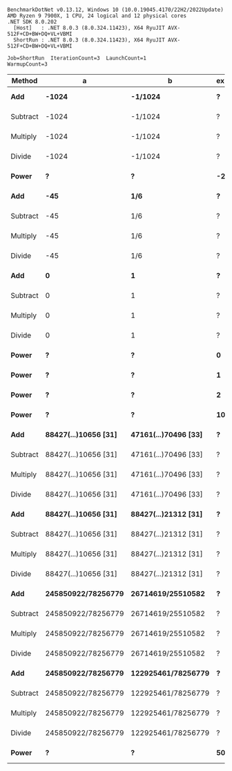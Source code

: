```

BenchmarkDotNet v0.13.12, Windows 10 (10.0.19045.4170/22H2/2022Update)
AMD Ryzen 9 7900X, 1 CPU, 24 logical and 12 physical cores
.NET SDK 8.0.202
  [Host]   : .NET 8.0.3 (8.0.324.11423), X64 RyuJIT AVX-512F+CD+BW+DQ+VL+VBMI
  ShortRun : .NET 8.0.3 (8.0.324.11423), X64 RyuJIT AVX-512F+CD+BW+DQ+VL+VBMI

Job=ShortRun  IterationCount=3  LaunchCount=1  
WarmupCount=3  

```
| Method   | a                    | b                    | exponent | Mean       | Error       | StdDev     | Gen0   | Allocated |
|--------- |--------------------- |--------------------- |--------- |-----------:|------------:|-----------:|-------:|----------:|
| **Add**      | **-1024**                | **-1/1024**              | **?**        |  **52.241 ns** |   **7.8830 ns** |  **0.4321 ns** |      **-** |         **-** |
| Subtract | -1024                | -1/1024              | ?        |  56.872 ns |   0.1840 ns |  0.0101 ns |      - |         - |
| Multiply | -1024                | -1/1024              | ?        |  29.837 ns |   0.9006 ns |  0.0494 ns |      - |         - |
| Divide   | -1024                | -1/1024              | ?        |  23.989 ns |   1.3756 ns |  0.0754 ns |      - |         - |
| **Power**    | **?**                    | **?**                    | **-2**       |  **58.731 ns** |  **10.5723 ns** |  **0.5795 ns** |      **-** |         **-** |
| **Add**      | **-45**                  | **1/6**                  | **?**        |  **54.392 ns** |  **10.8786 ns** |  **0.5963 ns** |      **-** |         **-** |
| Subtract | -45                  | 1/6                  | ?        |  55.300 ns |   6.2294 ns |  0.3415 ns |      - |         - |
| Multiply | -45                  | 1/6                  | ?        |  32.638 ns |   2.9422 ns |  0.1613 ns |      - |         - |
| Divide   | -45                  | 1/6                  | ?        |  23.020 ns |   1.0705 ns |  0.0587 ns |      - |         - |
| **Add**      | **0**                    | **1**                    | **?**        |   **6.987 ns** |   **1.9913 ns** |  **0.1092 ns** |      **-** |         **-** |
| Subtract | 0                    | 1                    | ?        |  10.665 ns |   2.0089 ns |  0.1101 ns |      - |         - |
| Multiply | 0                    | 1                    | ?        |  17.178 ns |   0.3970 ns |  0.0218 ns |      - |         - |
| Divide   | 0                    | 1                    | ?        |  17.631 ns |   2.8844 ns |  0.1581 ns |      - |         - |
| **Power**    | **?**                    | **?**                    | **0**        |  **25.890 ns** |   **2.6438 ns** |  **0.1449 ns** |      **-** |         **-** |
| **Power**    | **?**                    | **?**                    | **1**        |  **26.592 ns** |   **4.5958 ns** |  **0.2519 ns** |      **-** |         **-** |
| **Power**    | **?**                    | **?**                    | **2**        |  **52.340 ns** |   **7.8389 ns** |  **0.4297 ns** |      **-** |         **-** |
| **Power**    | **?**                    | **?**                    | **100**      | **527.416 ns** | **357.5716 ns** | **19.5997 ns** | **0.0086** |     **152 B** |
| **Add**      | **88427(...)10656 [31]** | **47161(...)70496 [33]** | **?**        | **181.209 ns** |   **0.5836 ns** |  **0.0320 ns** | **0.0095** |     **160 B** |
| Subtract | 88427(...)10656 [31] | 47161(...)70496 [33] | ?        | 179.575 ns |  17.9144 ns |  0.9819 ns | 0.0095 |     160 B |
| Multiply | 88427(...)10656 [31] | 47161(...)70496 [33] | ?        | 277.604 ns |  20.1521 ns |  1.1046 ns | 0.0048 |      80 B |
| Divide   | 88427(...)10656 [31] | 47161(...)70496 [33] | ?        | 148.646 ns |   5.7950 ns |  0.3176 ns | 0.0105 |     176 B |
| **Add**      | **88427(...)10656 [31]** | **88427(...)21312 [31]** | **?**        | **167.487 ns** |   **7.1604 ns** |  **0.3925 ns** | **0.0095** |     **160 B** |
| Subtract | 88427(...)10656 [31] | 88427(...)21312 [31] | ?        | 180.015 ns |  32.3765 ns |  1.7747 ns | 0.0095 |     160 B |
| Multiply | 88427(...)10656 [31] | 88427(...)21312 [31] | ?        | 220.213 ns |   8.6360 ns |  0.4734 ns | 0.0048 |      80 B |
| Divide   | 88427(...)10656 [31] | 88427(...)21312 [31] | ?        | 118.833 ns |  59.7619 ns |  3.2758 ns | 0.0072 |     120 B |
| **Add**      | **245850922/78256779**   | **26714619/25510582**    | **?**        | **140.936 ns** |  **23.1859 ns** |  **1.2709 ns** | **0.0076** |     **128 B** |
| Subtract | 245850922/78256779   | 26714619/25510582    | ?        | 148.779 ns |   4.7351 ns |  0.2595 ns | 0.0076 |     128 B |
| Multiply | 245850922/78256779   | 26714619/25510582    | ?        | 116.563 ns |  13.4642 ns |  0.7380 ns | 0.0076 |     128 B |
| Divide   | 245850922/78256779   | 26714619/25510582    | ?        |  41.860 ns |  15.3260 ns |  0.8401 ns | 0.0038 |      64 B |
| **Add**      | **245850922/78256779**   | **122925461/78256779**   | **?**        |  **50.749 ns** |   **7.1678 ns** |  **0.3929 ns** |      **-** |         **-** |
| Subtract | 245850922/78256779   | 122925461/78256779   | ?        |  44.585 ns |   9.9098 ns |  0.5432 ns |      - |         - |
| Multiply | 245850922/78256779   | 122925461/78256779   | ?        |  91.768 ns |  33.8573 ns |  1.8558 ns | 0.0038 |      64 B |
| Divide   | 245850922/78256779   | 122925461/78256779   | ?        |  74.418 ns |   1.9191 ns |  0.1052 ns | 0.0057 |      96 B |
| **Power**    | **?**                    | **?**                    | **50**       | **206.691 ns** |  **45.3030 ns** |  **2.4832 ns** | **0.0052** |      **88 B** |
